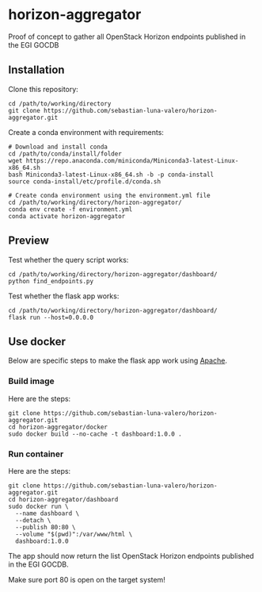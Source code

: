 # horizon-aggregator
Proof of concept to gather all OpenStack Horizon endpoints published in the EGI GOCDB

## Installation

Clone this repository:
```
cd /path/to/working/directory
git clone https://github.com/sebastian-luna-valero/horizon-aggregator.git
```

Create a conda environment with requirements:
```
# Download and install conda
cd /path/to/conda/install/folder
wget https://repo.anaconda.com/miniconda/Miniconda3-latest-Linux-x86_64.sh
bash Miniconda3-latest-Linux-x86_64.sh -b -p conda-install
source conda-install/etc/profile.d/conda.sh

# Create conda environment using the environment.yml file
cd /path/to/working/directory/horizon-aggregator/
conda env create -f environment.yml
conda activate horizon-aggregator
```

## Preview
Test whether the query script works:
```
cd /path/to/working/directory/horizon-aggregator/dashboard/
python find_endpoints.py
```

Test whether the flask app works:
```
cd /path/to/working/directory/horizon-aggregator/dashboard/
flask run --host=0.0.0.0
```

## Use docker

Below are specific steps to make the flask app work using [Apache](https://hub.docker.com/r/ubuntu/apache2).

### Build image

Here are the steps:
```
git clone https://github.com/sebastian-luna-valero/horizon-aggregator.git
cd horizon-aggregator/docker
sudo docker build --no-cache -t dashboard:1.0.0 .
```

### Run container

Here are the steps:
```
git clone https://github.com/sebastian-luna-valero/horizon-aggregator.git
cd horizon-aggregator/dashboard
sudo docker run \
  --name dashboard \
  --detach \
  --publish 80:80 \
  --volume "$(pwd)":/var/www/html \
  dashboard:1.0.0
```

The app should now return the list OpenStack Horizon endpoints published in the EGI GOCDB.

Make sure port 80 is open on the target system!
